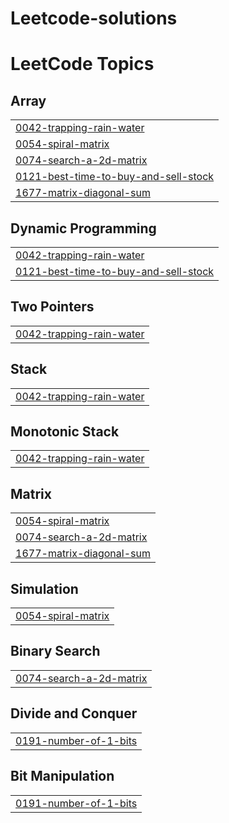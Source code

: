 # Leetcode-solutions
<!---LeetCode Topics Start-->
# LeetCode Topics
## Array
|  |
| ------- |
| [0042-trapping-rain-water](https://github.com/Mahigarg12/Leetcode-solutions/tree/master/0042-trapping-rain-water) |
| [0054-spiral-matrix](https://github.com/Mahigarg12/Leetcode-solutions/tree/master/0054-spiral-matrix) |
| [0074-search-a-2d-matrix](https://github.com/Mahigarg12/Leetcode-solutions/tree/master/0074-search-a-2d-matrix) |
| [0121-best-time-to-buy-and-sell-stock](https://github.com/Mahigarg12/Leetcode-solutions/tree/master/0121-best-time-to-buy-and-sell-stock) |
| [1677-matrix-diagonal-sum](https://github.com/Mahigarg12/Leetcode-solutions/tree/master/1677-matrix-diagonal-sum) |
## Dynamic Programming
|  |
| ------- |
| [0042-trapping-rain-water](https://github.com/Mahigarg12/Leetcode-solutions/tree/master/0042-trapping-rain-water) |
| [0121-best-time-to-buy-and-sell-stock](https://github.com/Mahigarg12/Leetcode-solutions/tree/master/0121-best-time-to-buy-and-sell-stock) |
## Two Pointers
|  |
| ------- |
| [0042-trapping-rain-water](https://github.com/Mahigarg12/Leetcode-solutions/tree/master/0042-trapping-rain-water) |
## Stack
|  |
| ------- |
| [0042-trapping-rain-water](https://github.com/Mahigarg12/Leetcode-solutions/tree/master/0042-trapping-rain-water) |
## Monotonic Stack
|  |
| ------- |
| [0042-trapping-rain-water](https://github.com/Mahigarg12/Leetcode-solutions/tree/master/0042-trapping-rain-water) |
## Matrix
|  |
| ------- |
| [0054-spiral-matrix](https://github.com/Mahigarg12/Leetcode-solutions/tree/master/0054-spiral-matrix) |
| [0074-search-a-2d-matrix](https://github.com/Mahigarg12/Leetcode-solutions/tree/master/0074-search-a-2d-matrix) |
| [1677-matrix-diagonal-sum](https://github.com/Mahigarg12/Leetcode-solutions/tree/master/1677-matrix-diagonal-sum) |
## Simulation
|  |
| ------- |
| [0054-spiral-matrix](https://github.com/Mahigarg12/Leetcode-solutions/tree/master/0054-spiral-matrix) |
## Binary Search
|  |
| ------- |
| [0074-search-a-2d-matrix](https://github.com/Mahigarg12/Leetcode-solutions/tree/master/0074-search-a-2d-matrix) |
## Divide and Conquer
|  |
| ------- |
| [0191-number-of-1-bits](https://github.com/Mahigarg12/Leetcode-solutions/tree/master/0191-number-of-1-bits) |
## Bit Manipulation
|  |
| ------- |
| [0191-number-of-1-bits](https://github.com/Mahigarg12/Leetcode-solutions/tree/master/0191-number-of-1-bits) |
<!---LeetCode Topics End-->
